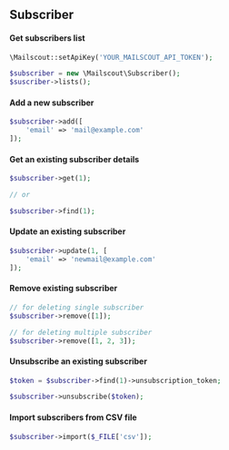## Subscriber

#### Get subscribers list

```php
\Mailscout::setApiKey('YOUR_MAILSCOUT_API_TOKEN');

$subscriber = new \Mailscout\Subscriber();
$suscriber->lists();
```

#### Add a new subscriber

```php
$subscriber->add([
    'email' => 'mail@example.com'
]);
```

#### Get an existing subscriber details

```php
$subscriber->get(1);

// or

$subscriber->find(1);
```

#### Update an existing subscriber

```php
$subscriber->update(1, [
    'email' => 'newmail@example.com'
]);
```

#### Remove existing subscriber

```php
// for deleting single subscriber
$subscriber->remove([1]);

// for deleting multiple subscriber
$subscriber->remove([1, 2, 3]);
```

#### Unsubscribe an existing subscriber

```php
$token = $subscriber->find(1)->unsubscription_token;

$subscriber->unsubscribe($token);
```

#### Import subscribers from CSV file

```php
$subscriber->import($_FILE['csv']);
```
